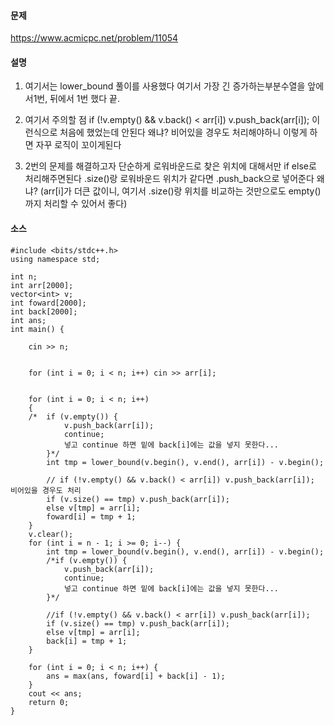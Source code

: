 #### 문제


https://www.acmicpc.net/problem/11054


#### 설명
1. 여기서는 lower_bound 풀이를 사용했다 여기서 가장 긴 증가하는부분수열을 앞에서1번, 뒤에서 1번 했다 끝.

2. 여기서 주의할 점  if (!v.empty() && v.back() < arr[i]) v.push_back(arr[i]); 이런식으로 처음에 했었는데 안된다 왜냐? 비어있을 경우도 처리해야하니  이렇게 하면 자꾸 로직이 꼬이게된다 

3. 2번의 문제를 해결하고자 단순하게 로워바운드로 찾은 위치에 대해서만 if else로 처리해주면된다 .size()랑 로워바운드 위치가 같다면 .push_back으로 넣어준다 왜냐? (arr[i]가 더큰 값이니, 여기서 .size()랑 위치를 비교하는 것만으로도 empty()까지 처리할 수 있어서 좋다)

#### 소스 

````
#include <bits/stdc++.h>
using namespace std;

int n;
int arr[2000];
vector<int> v;
int foward[2000];
int back[2000];
int ans;
int main() {

	cin >> n;

	
	for (int i = 0; i < n; i++)	cin >> arr[i];

	
	for (int i = 0; i < n; i++)
	{
	/*	if (v.empty()) {
			v.push_back(arr[i]);
			continue;
			넣고 continue 하면 밑에 back[i]에는 값을 넣지 못한다...
		}*/
		int tmp = lower_bound(v.begin(), v.end(), arr[i]) - v.begin();

		// if (!v.empty() && v.back() < arr[i]) v.push_back(arr[i]); 비어있을 경우도 처리 
		if (v.size() == tmp) v.push_back(arr[i]);
		else v[tmp] = arr[i];
		foward[i] = tmp + 1;
	}
	v.clear();
	for (int i = n - 1; i >= 0; i--) {
		int tmp = lower_bound(v.begin(), v.end(), arr[i]) - v.begin();
		/*if (v.empty()) {
			v.push_back(arr[i]);
			continue;
			넣고 continue 하면 밑에 back[i]에는 값을 넣지 못한다... 
		}*/

		//if (!v.empty() && v.back() < arr[i]) v.push_back(arr[i]);
		if (v.size() == tmp) v.push_back(arr[i]);
		else v[tmp] = arr[i];
		back[i] = tmp + 1;
	}

	for (int i = 0; i < n; i++) {
		ans = max(ans, foward[i] + back[i] - 1);
	}
	cout << ans;
	return 0;
}
````